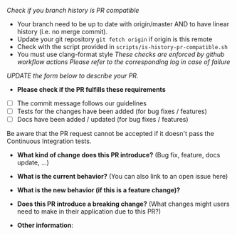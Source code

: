 _Check if you branch history is PR compatible_
- Your branch need to be up to date with origin/master AND to have linear history (i.e. no merge commit).
- Update your git repository `git fetch origin` if origin is this remote
- Check with the script provided in `scripts/is-history-pr-compatible.sh`
- You must use clang-format style
_These checks are enforced by github workflow actions_
_Please refer to the corresponding log in case of failure_

_UPDATE the form below to describe your PR._

* **Please check if the PR fulfills these requirements**
- [ ] The commit message follows our guidelines
- [ ] Tests for the changes have been added (for bug fixes / features)
- [ ] Docs have been added / updated (for bug fixes / features)

Be aware that the PR request cannot be accepted if it doesn't pass the Continuous Integration tests.


* **What kind of change does this PR introduce?** (Bug fix, feature, docs update, ...)



* **What is the current behavior?** (You can also link to an open issue here)



* **What is the new behavior (if this is a feature change)?**



* **Does this PR introduce a breaking change?** (What changes might users need to make in their application due to this PR?)



* **Other information**:
